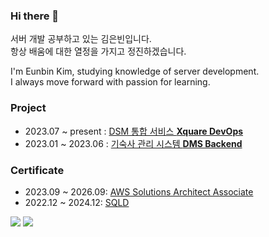 ### Hi there 👋

서버 개발 공부하고 있는 김은빈입니다.<br>
항상 배움에 대한 열정을 가지고 정진하겠습니다.<br>

I'm Eunbin Kim, studying knowledge of server development.<br>
I always move forward with passion for learning.<br>

### Project

- 2023.07 ~ present : [DSM 통합 서비스 **Xquare DevOps**](https://team-xquare.notion.site/DevOps-a8693ce0928c465db3a1e598473dda6f)
- 2023.01 ~ 2023.06  : [기숙사 관리 시스템 **DMS Backend**](https://github.com/team-aliens/DMS-Backend)

### Certificate

- 2023.09 ~ 2026.09: [AWS Solutions Architect Associate](https://www.credly.com/badges/6a0ebac2-9f16-42ab-942c-2023b9dbd411/public_url)
- 2022.12 ~ 2024.12: [SQLD](https://drive.google.com/file/d/1_EUx26chma0aaNRcqxzEqeAeW5RnQP-C/view?usp=sharing)

<a href="https://wakatime.com/@ee730fb1-0770-4aaf-8b42-b3d1862593e6"><img src="https://wakatime.com/badge/user/ee730fb1-0770-4aaf-8b42-b3d1862593e6.svg"/></a>
<a href="https://solved.ac/profile/dopppp"><img src="http://mazassumnida.wtf/api/mini/generate_badge?boj=dopppp"/></a>
